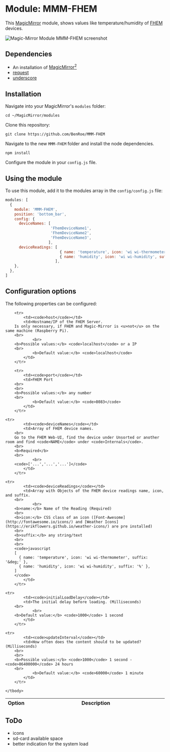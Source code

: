 # Module: MMM-FHEM
This [MagicMirror](https://github.com/MichMich/MagicMirror) module, shows values like temperature/humidity of [FHEM](http://fhem.de) devices.

![Magic-Mirror Module MMM-FHEM screenshot]()

## Dependencies
- An installation of [MagicMirror<sup>2</sup>](https://github.com/MichMich/MagicMirror)
- [request](https://www.npmjs.com/package/request)
- [underscore](https://www.npmjs.com/package/underscore)

## Installation

Navigate into your MagicMirror's `modules` folder:
```
cd ~/MagicMirror/modules
```

Clone this repository:
```
git clone https://github.com/BenRoe/MMM-FHEM
```

Navigate to the new `MMM-FHEM` folder and install the node dependencies.
```
npm install
```

Configure the module in your `config.js` file.

## Using the module

To use this module, add it to the modules array in the `config/config.js` file:
```javascript
modules: [
  {
    module: 'MMM-FHEM',
    position: 'bottom_bar',
    config: {
      deviceNames: [
                    'FhemDeviceName1',
                    'FhemDeviceName2',
                    'FhemDeviceName3',
                   ],
      deviceReadings: [
                        { name: 'temperature', icon: 'wi wi-thermometer', suffix: '&deg;' },
                        { name: 'humidity', icon: 'wi wi-humidity', suffix: '%' },
                      ],
    },
  },
]
```

## Configuration options

The following properties can be configured:

<table width="100%">
	<!-- why, markdown... -->
	<thead>
		<tr>
			<th>Option</th>
			<th width="100%">Description</th>
		</tr>
	<thead>
	<tbody>

		<tr>
			<td><code>host</code></td>
			<td>Hostname/IP of the FHEM Server.  
        Is only necessary, if FHEM and Magic-Mirror is <u>not</u> on the same machine (Raspberry Pi).
        <br>
				<br>
        <b>Possible values:</b> <code>localhost</code> or a IP
        <br>
				<b>Default value:</b> <code>localhost</code>
			</td>
		</tr>

		<tr>
			<td><code>port</code></td>
			<td>FHEM Port
        <br>
        <br>
        <b>Possible values:</b> any number
        <br>
				<b>Default value:</b> <code>8083</code>
			</td>
		</tr>

    <tr>
			<td><code>deviceNames</code></td>
			<td>Array of FHEM device names.
        <br>
        Go to the FHEM Web-UI, find the device under Unsorted or another room and find <code>NAME</code> under <code>Internals</code>.
        <br>
        <b>Required</b>
        <br>
				<br>
        <code>['...','...','...']</code>
			</td>
		</tr>

    <tr>
			<td><code>deviceReadings</code></td>
			<td>Array with Objects of the FHEM device readings name, icon, and suffix.
        <br>
				<br>
        <b>name:</b> Name of the Reading (Required)
        <br>
        <b>icon:</b> CSS class of an icon ([Font-Awesome](http://fontawesome.io/icons/) and [Weather Icons](https://erikflowers.github.io/weather-icons/) are pre installed)
        <br>
        <b>suffix:</b> any string/text
        <br>
        <br>
        <code>javascript
        [
          { name: 'temperature', icon: 'wi wi-thermometer', suffix: '&deg;' },
          { name: 'humidity', icon: 'wi wi-humidity', suffix: '%' },
        ]
        </code>
			</td>
		</tr>

    <tr>
			<td><code>initialLoadDelay</code></td>
			<td>The initial delay before loading. (Milliseconds)
        <br>
				<br>
        <b>Default value:</b> <code>1000</code> 1 second
			</td>
		</tr>

    <tr>
			<td><code>updateInterval</code></td>
			<td>How often does the content should to be updated? (Milliseconds)
        <br>
        <br>
        <b>Possible values:</b> <code>1000</code> 1 second - <code>86400000</code> 24 hours
        <br>
				<b>Default value:</b> <code>60000</code> 1 minute
			</td>
		</tr>

	</tbody>
</table>

## ToDo
- icons
- sd-card available space
- better indication for the system load
